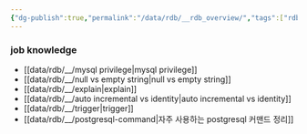 ```yaml
---
{"dg-publish":true,"permalink":"/data/rdb/__rdb_overview/","tags":["rdb","overview"],"dgShowBacklinks":false,"created":"","updated":""}
---
```



### job knowledge
- [[data/rdb/__/mysql privilege\|mysql privilege]]
- [[data/rdb/__/null vs empty string\|null vs empty string]]
- [[data/rdb/__/explain\|explain]]
- [[data/rdb/__/auto incremental vs identity\|auto incremental vs identity]]
- [[data/rdb/__/trigger\|trigger]]
- [[data/rdb/__/postgresql-command\|자주 사용하는 postgresql 커맨드 정리]]
